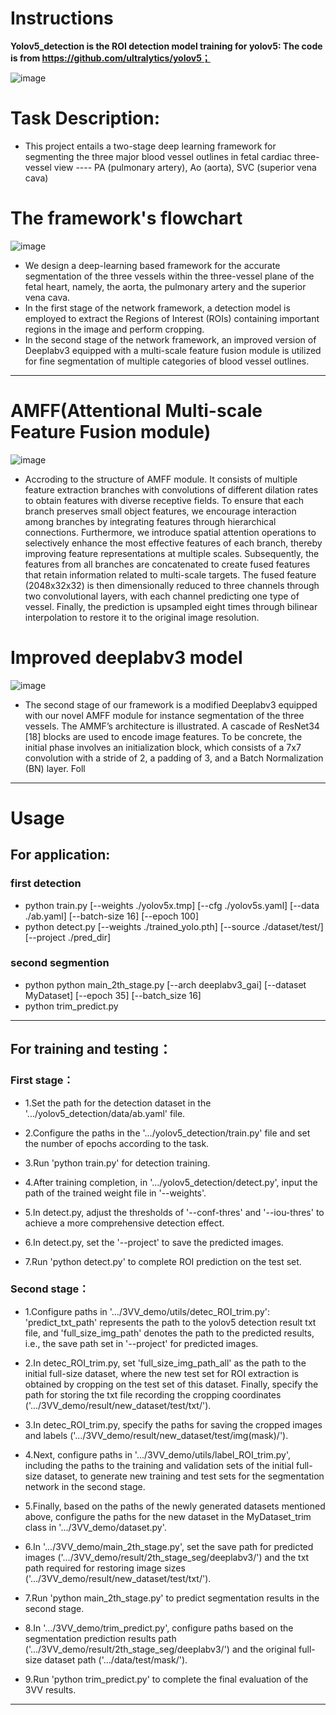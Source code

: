 # **Instructions**
**Yolov5_detection is the ROI detection model training for yolov5: The code is from https://github.com/ultralytics/yolov5； <br />**

![image](https://github.com/ylfas/3VV_demo/assets/110209878/89eb2dce-78ab-4114-8c0e-2fb1d459719d)


# **Task Description:** <br />
* This project entails a two-stage deep learning framework for segmenting the three major blood vessel outlines in fetal cardiac three-vessel view ---- PA (pulmonary artery), Ao (aorta), SVC (superior vena cava)


# **The framework's flowchart**
![image](https://github.com/ylfas/3VV_demo/assets/110209878/86b7bdaf-624c-4fb7-b1ca-c411e69f7d73) <br />

* We design a deep-learning based framework for the accurate segmentation of the three vessels within the three-vessel plane of the fetal heart, namely, the aorta, the pulmonary artery and the superior vena cava. <br />
* In the first stage of the network framework, a detection model is employed to extract the Regions of Interest (ROIs) containing important regions in the image and perform cropping.
* In the second stage of the network framework, an improved version of Deeplabv3 equipped with a multi-scale feature fusion module is utilized for fine segmentation of multiple categories of blood vessel outlines. <br />

****

# **AMFF(Attentional Multi-scale Feature Fusion module)**

![image](https://github.com/ylfas/3VV_demo/assets/110209878/ce30518f-09c4-472e-b037-efa72af883d1) <br />
* Accroding to the structure of AMFF module.  It consists of multiple feature extraction branches with convolutions of different dilation rates to obtain features with diverse receptive fields.  To ensure that each branch preserves small object features, we encourage interaction among branches by integrating features through hierarchical connections.  Furthermore, we introduce spatial attention operations to selectively enhance the most effective features of each branch, thereby improving feature representations at multiple scales.  Subsequently, the features from all branches are concatenated to create fused features that retain information related to multi-scale targets.  The fused feature (2048x32x32) is then dimensionally reduced to three channels through two convolutional layers, with each channel predicting one type of vessel.  Finally, the prediction is upsampled eight times through bilinear interpolation to restore it to the original image resolution.

# **Improved deeplabv3 model**
![image](https://github.com/ylfas/3VV_demo/assets/110209878/9b1a3e04-0306-4c80-bc49-0b527a39f7b2)  <br />

* The second stage of our framework is a modified Deeplabv3 equipped with our novel AMFF module for instance segmentation of the three vessels.   The AMMF’s architecture is illustrated.  A cascade of ResNet34 [18] blocks are used to encode image features.  To be concrete, the initial phase involves an initialization block, which consists of a 7x7 convolution with a stride of 2, a padding of 3, and a Batch Normalization (BN) layer.  Foll


****
# **Usage**

## **For application:**

### first detection
* python train.py [--weights ./yolov5x.tmp] [--cfg ./yolov5s.yaml] [--data ./ab.yaml] [--batch-size 16] [--epoch 100]
* python detect.py [--weights ./trained_yolo.pth] [--source ./dataset/test/] [--project ./pred_dir]

### second segmention
* python python main_2th_stage.py [--arch deeplabv3_gai] [--dataset MyDataset] [--epoch 35] [--batch_size 16]
* python trim_predict.py


****
## **For training and testing：**

### **First stage：** <br />
* 1.Set the path for the detection dataset in the '.../yolov5_detection/data/ab.yaml' file. <br /> 

* 2.Configure the paths in the '.../yolov5_detection/train.py' file and set the number of epochs according to the task. <br />

* 3.Run 'python train.py' for detection training. <br />

* 4.After training completion, in '.../yolov5_detection/detect.py', input the path of the trained weight file in '--weights'. <br />

* 5.In detect.py, adjust the thresholds of '--conf-thres' and '--iou-thres' to achieve a more comprehensive detection effect. <br />

* 6.In detect.py, set the '--project' to save the predicted images. <br />

* 7.Run 'python detect.py' to complete ROI prediction on the test set. <br />


### **Second stage：**
* 1.Configure paths in '.../3VV_demo/utils/detec_ROI_trim.py': 'predict_txt_path' represents the path to the yolov5 detection result txt file, and 'full_size_img_path' denotes the path to the predicted results, i.e., the save path set in '--project' for predicted images. <br />

* 2.In detec_ROI_trim.py, set 'full_size_img_path_all' as the path to the initial full-size dataset, where the new test set for ROI extraction is obtained by cropping on the test set of this dataset. Finally, specify the path for storing the txt file recording the cropping coordinates ('.../3VV_demo/result/new_dataset/test/txt/'). <br />

* 3.In detec_ROI_trim.py, specify the paths for saving the cropped images and labels ('.../3VV_demo/result/new_dataset/test/img(mask)/'). <br />

* 4.Next, configure paths in '.../3VV_demo/utils/label_ROI_trim.py', including the paths to the training and validation sets of the initial full-size dataset, to generate new training and test sets for the segmentation network in the second stage. <br />

* 5.Finally, based on the paths of the newly generated datasets mentioned above, configure the paths for the new dataset in the MyDataset_trim class in '.../3VV_demo/dataset.py'. <br />

* 6.In '.../3VV_demo/main_2th_stage.py', set the save path for predicted images ('.../3VV_demo/result/2th_stage_seg/deeplabv3/') and the txt path required for restoring image sizes ('.../3VV_demo/result/new_dataset/test/txt/'). <br />

* 7.Run 'python main_2th_stage.py' to predict segmentation results in the second stage. <br />

* 8.In '.../3VV_demo/trim_predict.py', configure paths based on the segmentation prediction results path ('.../3VV_demo/result/2th_stage_seg/deeplabv3/') and the original full-size dataset path ('.../data/test/mask/'). <br />

* 9.Run 'python trim_predict.py' to complete the final evaluation of the 3VV results. <br />

****
